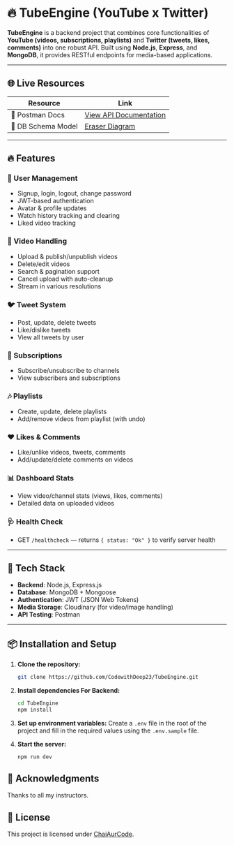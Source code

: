 # 🔥 TubeEngine (YouTube x Twitter)

**TubeEngine** is a backend project that combines core functionalities of **YouTube (videos, subscriptions, playlists)** and **Twitter (tweets, likes, comments)** into one robust API. Built using **Node.js**, **Express**, and **MongoDB**, it provides RESTful endpoints for media-based applications.

---

## 🌐 Live Resources

| Resource            | Link                                                                 |
|---------------------|----------------------------------------------------------------------|
| 🧪 Postman Docs     | [View API Documentation](https://documenter.getpostman.com/view/39785896/2sB2izDt48) |
| 🧠 DB Schema Model  | [Eraser Diagram](https://app.eraser.io/workspace/OJQXZCrbUtiEVt8QAo5G) |

---

## 🔥 Features

### 👤 User Management
- Signup, login, logout, change password
- JWT-based authentication
- Avatar & profile updates
- Watch history tracking and clearing
- Liked video tracking

### 🎥 Video Handling
- Upload & publish/unpublish videos
- Delete/edit videos
- Search & pagination support
- Cancel upload with auto-cleanup
- Stream in various resolutions

### 🐦 Tweet System
- Post, update, delete tweets
- Like/dislike tweets
- View all tweets by user

### 🔔 Subscriptions
- Subscribe/unsubscribe to channels
- View subscribers and subscriptions

### 🎶 Playlists
- Create, update, delete playlists
- Add/remove videos from playlist (with undo)

### ❤️ Likes & Comments
- Like/unlike videos, tweets, comments
- Add/update/delete comments on videos

### 📊 Dashboard Stats
- View video/channel stats (views, likes, comments)
- Detailed data on uploaded videos

### 🩺 Health Check
- GET `/healthcheck` — returns `{ status: "Ok" }` to verify server health

---

## 🧰 Tech Stack

- **Backend**: Node.js, Express.js
- **Database**: MongoDB + Mongoose
- **Authentication**: JWT (JSON Web Tokens)
- **Media Storage**: Cloudinary (for video/image handling)
- **API Testing**: Postman

---

## 📦 Installation and Setup

1. **Clone the repository:**

    ```bash
    git clone https://github.com/CodewithDeep23/TubeEngine.git
    ```

2. **Install dependencies For Backend:**

    ```bash
    cd TubeEngine
    npm install
    ```

3. **Set up environment variables:**
    Create a `.env` file in the root of the project and fill in the required values using the `.env.sample` file.

4. **Start the server:**

    ```bash
    npm run dev
    ```


## 🙏 Acknowledgments

Thanks to all my instructors.

## 📝 License

This project is licensed under [ChaiAurCode](https://www.youtube.com/@chaiaurcode).